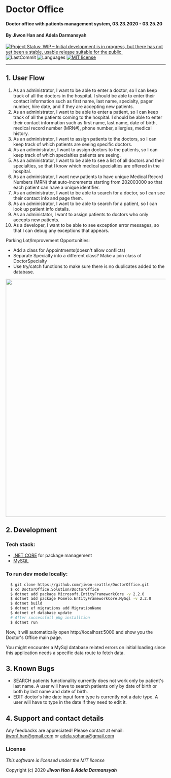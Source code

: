 # Doctor Office 

#### Doctor office with patients management system, 03.23.2020 - 03.25.20

#### By **Jiwon Han and Adela Darmansyah**

[![Project Status: WIP – Initial development is in progress, but there has not yet been a stable, usable release suitable for the public.](https://www.repostatus.org/badges/latest/wip.svg)](https://www.repostatus.org/#wip)
![LastCommit](https://img.shields.io/github/last-commit/jiwon-seattle/VendorOrderTracker.Solution)
![Languages](https://img.shields.io/github/languages/top/jiwon-seattle/VendorOrderTracker.Solution)
[![MIT license](https://img.shields.io/badge/License-MIT-orange.svg)](https://lbesson.mit-license.org/)

---
## 1. User Flow

1. As an administrator, I want to be able to enter a doctor, so I can keep track of all the doctors in the hospital. I should be able to enter their contact information such as first name, last name, specialty, pager number, hire date, and if they are accepting new patients.
2. As an administrator, I want to be able to enter a patient, so I can keep track of all the patients coming to the hospital. I should be able to enter their contact information such as first name, last name, date of birth, medical record number (MRN#), phone number, allergies, medical history.
3. As an administrator, I want to assign patients to the doctors, so I can keep track of which patients are seeing specific doctors.
4. As an adiministrator, I want to assign doctors to the patients, so I can keep track of which specialties patients are seeing.
5. As an administrator, I want to be able to see a list of all doctors and their specialties, so that I know which medical specialties are offered in the hospital.
6. As an administrator, I want new patients to have unique Medical Record Numbers (MRN) that auto-increments starting from 202003000 so that each patient can have a unique identifier.
7. As an administrator, I want to be able to search for a doctor, so I can see their contact info and page them.
8. As an administrator, I want to be able to search for a patient, so I can look up patient info details.
9. As an administator, I want to assign patients to doctors who only accepts new patients.
10. As a developer, I want to be able to see exception error messages, so that I can debug any exceptions that appears.

Parking Lot/Improvement Opportunities:
- Add a class for Appointments(doesn't allow conflicts)
- Separate Specialty into a different class? Make a join class of DoctorSpecialty
- Use try/catch functions to make sure there is no duplicates added to the database.

<image src="./DoctorOffice.Solution/DoctorOffice/wwwroot/img/doctorOffice.gif" width="750px" />

## 2. Development
### Tech stack:
+ [.NET CORE](https://dotnet.microsoft.com/download/dotnet-core/) for package management
+ [MySQL](https://dev.mysql.com/downloads/file/?id=484919) 

### To run dev mode locally:
```bash
  $ git clone https://github.com/jiwon-seattle/DoctorOffice.git
  $ cd DoctorOffice.Solution/DoctorOffice
  $ dotnet add package Microsoft.EntityFrameworkCore -v 2.2.0
  $ dotnet add package Pomelo.EntityFrameworkCore.MySql -v 2.2.0
  $ dotnet build
  $ dotnet ef migrations add MigrationName
  $ dotnet ef database update  
  # After successfull pkg installtion
  $ dotnet run
```
Now, it will automatically open http://localhost:5000 and show you the Doctor's Office main page.

You might encounter a MySql database related errors on initial loading since this application needs a specific data route to fetch data.

## 3. Known Bugs

- SEARCH patients functionality currently does not work only by patient's last name. A user will have to search patients only by date of birth or both by last name and date of birth.
- EDIT doctor's hire date input form type is currently not a date type. A user will have to type in the date if they need to edit it.

## 4. Support and contact details

Any feedbacks are appreciated! Please contact at email: jiwon1.han@gmail.com or adela.yohana@gmail.com

### License

*This software is licensed under the MIT license*

Copyright (c) 2020 **_Jiwon Han & Adela Darmansyah_**
